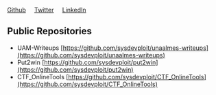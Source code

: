 <a href="https://github.com/sysdevploit">Github</a>
&nbsp;&nbsp;&nbsp;
<a href="https://twitter.com/devploit">Twitter</a>
&nbsp;&nbsp;&nbsp;
<a href="https://linkedin.com/in/daniel-pua">LinkedIn</a>  
  
  

## Public Repositories

*   UAM-Writeups [https://github.com/sysdevploit/unaalmes-writeups](https://github.com/sysdevploit/unaalmes-writeups)
*   Put2win [https://github.com/sysdevploit/put2win](https://github.com/sysdevploit/put2win)
*   CTF_OnlineTools [https://github.com/sysdevploit/CTF_OnlineTools](https://github.com/sysdevploit/CTF_OnlineTools)
